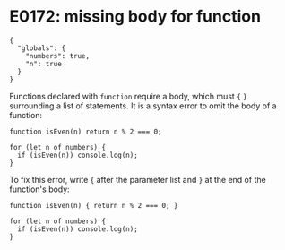 # E0172: missing body for function

```config-for-examples
{
  "globals": {
    "numbers": true,
    "n": true
  }
}
```

Functions declared with `function` require a body, which must `{` `}`
surrounding a list of statements. It is a syntax error to omit the body of a
function:

    function isEven(n) return n % 2 === 0;

    for (let n of numbers) {
      if (isEven(n)) console.log(n);
    }

To fix this error, write `{` after the parameter list and `}` at the end of the
function's body:

    function isEven(n) { return n % 2 === 0; }

    for (let n of numbers) {
      if (isEven(n)) console.log(n);
    }
